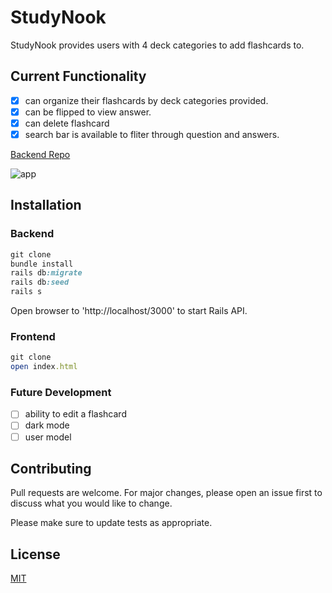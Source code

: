 # StudyNook

StudyNook provides users with 4 deck categories to add flashcards to.

## Current Functionality

- [x] can organize their flashcards by deck categories provided.
- [x] can be flipped to view answer.
- [x] can delete flashcard
- [x] search bar is available to fliter through question and answers.

[Backend Repo](https://github.com/ferrufinob/StudyNook-backend.git)

![app](app.gif)

## Installation

### Backend

```ruby
git clone
bundle install
rails db:migrate
rails db:seed
rails s
```

Open browser to 'http://localhost/3000' to start Rails API.

### Frontend

```ruby
git clone
open index.html
```

### Future Development

- [ ] ability to edit a flashcard
- [ ] dark mode
- [ ] user model

## Contributing

Pull requests are welcome. For major changes, please open an issue first to discuss what you would like to change.

Please make sure to update tests as appropriate.

## License

[MIT](https://choosealicense.com/licenses/mit/)
